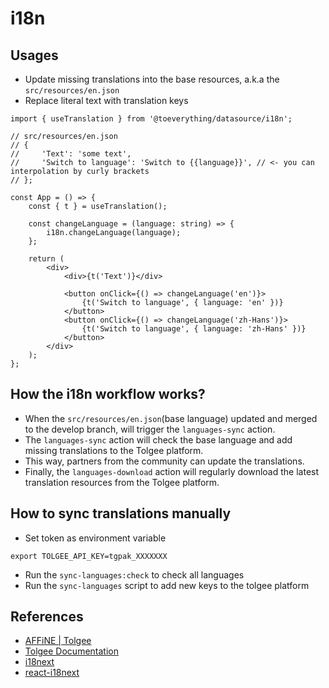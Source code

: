 # i18n

## Usages

-   Update missing translations into the base resources, a.k.a the `src/resources/en.json`
-   Replace literal text with translation keys

```tsx
import { useTranslation } from '@toeverything/datasource/i18n';

// src/resources/en.json
// {
//     'Text': 'some text',
//     'Switch to language': 'Switch to {{language}}', // <- you can interpolation by curly brackets
// };

const App = () => {
    const { t } = useTranslation();

    const changeLanguage = (language: string) => {
        i18n.changeLanguage(language);
    };

    return (
        <div>
            <div>{t('Text')}</div>

            <button onClick={() => changeLanguage('en')}>
                {t('Switch to language', { language: 'en' })}
            </button>
            <button onClick={() => changeLanguage('zh-Hans')}>
                {t('Switch to language', { language: 'zh-Hans' })}
            </button>
        </div>
    );
};
```

## How the i18n workflow works?

-   When the `src/resources/en.json`(base language) updated and merged to the develop branch, will trigger the `languages-sync` action.
-   The `languages-sync` action will check the base language and add missing translations to the Tolgee platform.
-   This way, partners from the community can update the translations.
-   Finally, the `languages-download` action will regularly download the latest translation resources from the Tolgee platform.

## How to sync translations manually

-   Set token as environment variable

```shell
export TOLGEE_API_KEY=tgpak_XXXXXXX
```

-   Run the `sync-languages:check` to check all languages
-   Run the `sync-languages` script to add new keys to the tolgee platform

## References

-   [AFFiNE | Tolgee](https://i18n.affine.pro/)
-   [Tolgee Documentation](https://tolgee.io/docs/)
-   [i18next](https://www.i18next.com/)
-   [react-i18next](https://react.i18next.com/)
